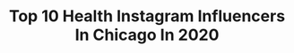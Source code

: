 ---
title: Top 10 Health Instagram Influencers In Chicago In 2020
description: >-
  Find top health Instagram influencers in Chicago in 2020. Most popular hashtags: #chicago #stayhome #health #fashion.
platform: Instagram
profiles:
  - username: "vanessaberrueta"
    fullname: >-
      🇻🇪 Vanessa 🇺🇸
    location: "United States"
    followers: 3314
    engagement: 776
    commentsToLikes: 0.107699
    avatar: "https://scontent-amt2-1.cdninstagram.com/v/t51.2885-19/s320x320/59940973_2339813459596556_7370663187064029184_n.jpg?_nc_ht=scontent-amt2-1.cdninstagram.com&_nc_ohc=Pssq8E3p7BAAX98QlcO&oh=d2cd39a8d601af852d53f082c858c4ca&oe=5EBA4801"
    verified: false
    hashtags: "#balance, #invisalign, #paris, #summer"
  - username: "jennifersterger"
    fullname: >-
      Jennifer Decker
    location: "United States"
    followers: 52148
    engagement: 627
    commentsToLikes: 0.022521
    avatar: "https://scontent-ams4-1.cdninstagram.com/v/t51.2885-19/s320x320/18513534_1901537333438196_4538775345100226560_a.jpg?_nc_ht=scontent-ams4-1.cdninstagram.com&_nc_ohc=bFZ4aKKQ18MAX_4_3Rk&oh=c71ab30ad0cae3db984b69f09349dc84&oe=5EB8BD50"
    verified: true
    hashtags: "#floridaman, #notbarbazon, #pretendmodel, #prowrestling"
  - username: "diamondsdosage"
    fullname: >-
      Deaconess D 💎
    location: "United States"
    followers: 5422
    engagement: 666
    commentsToLikes: 0.169310
    avatar: "https://scontent-ams4-1.cdninstagram.com/v/t51.2885-19/s320x320/80102123_875642189564718_5483303043640328192_n.jpg?_nc_ht=scontent-ams4-1.cdninstagram.com&_nc_ohc=Wmh8gr-tnxIAX9Zs95O&oh=4c1234003939cc6162bb321ba666c428&oe=5EB723E4"
    verified: false
    hashtags: ""
  - username: "thequeerindigo"
    fullname: >-
      Barry Brandon
    location: "United States"
    followers: 41952
    engagement: 879
    commentsToLikes: 0.056034
    avatar: "https://scontent-lhr8-1.cdninstagram.com/v/t51.2885-19/s320x320/82182991_177809433289417_4085440056653774848_n.jpg?_nc_ht=scontent-lhr8-1.cdninstagram.com&_nc_ohc=rRzOXoxrYzYAX8A24Ep&oh=78008172ced8fb1a6d3af04c1643caec&oe=5EB8D170"
    verified: false
    hashtags: "#lgbtqneworleans, #cause, #nonbinary, #photooftheday"
  - username: "isabellefur"
    fullname: >-
      Isabelle Fuhrman
    location: "United States"
    followers: 296001
    engagement: 539
    commentsToLikes: 0.013831
    avatar: "https://scontent-lhr8-1.cdninstagram.com/v/t51.2885-19/s320x320/69405740_2590816184316247_3397873465385025536_n.jpg?_nc_ht=scontent-lhr8-1.cdninstagram.com&_nc_ohc=nv_mlWCL8rAAX-u6oLO&oh=6f3d02a6c7c57c5a60fb1c97c10ba9f7&oe=5EBA3C67"
    verified: true
    hashtags: "#sexualassault, #orphan, #erging, #rowing"
  - username: "msmarjorieann"
    fullname: >-
      Marjorie Ann
    location: "United States"
    followers: 10962
    engagement: 728
    commentsToLikes: 0.268897
    avatar: "https://scontent-ssn1-1.cdninstagram.com/v/t51.2885-19/s320x320/64235189_442681076568926_2610073049076072448_n.jpg?_nc_ht=scontent-ssn1-1.cdninstagram.com&_nc_ohc=nbjjFNUCQDwAX8J9dW7&oh=83ffbe25bb1df24676e6916b580d19bb&oe=5EB5B134"
    verified: false
    hashtags: "#romper, #changeyoucanwear, #soylent, #goldcoast"
  - username: "drkiarraking"
    fullname: >-
      Dr. Kiarra King MD OB/Gyn
    location: "United States"
    followers: 33281
    engagement: 229
    commentsToLikes: 0.214645
    avatar: "https://scontent-amt2-1.cdninstagram.com/v/t51.2885-19/s320x320/78712899_767463073768684_1096368484809441280_n.jpg?_nc_ht=scontent-amt2-1.cdninstagram.com&_nc_ohc=qQlFTHDuHqAAX-vBhUO&oh=e9d845fc61a4d673c7fb45ed3eb37180&oe=5EB71B20"
    verified: false
    hashtags: "#protectivestyles, #mochamedicinemavens, #virtualparty, #tiktok"
  - username: "parisgnix"
    fullname: >-
      Paris Nix
    location: "United States"
    followers: 7285
    engagement: 990
    commentsToLikes: 0.046256
    avatar: "https://scontent-amt2-1.cdninstagram.com/v/t51.2885-19/s320x320/35156063_267364933838631_8765109935588507648_n.jpg?_nc_ht=scontent-amt2-1.cdninstagram.com&_nc_ohc=S_9FXKnYYeIAX8PicS_&oh=d09b23d07b1e3f593f09afff33484950&oe=5EBAC471"
    verified: false
    hashtags: "#spinclass, #autumn, #whaaaaat, #seasonpremiere"
  - username: "jzpthomas"
    fullname: >-
      JP Thomas | Fashion & Fitness
    location: "United States"
    followers: 15836
    engagement: 388
    commentsToLikes: 0.151657
    avatar: "https://scontent-mad1-1.cdninstagram.com/v/t51.2885-19/s320x320/73311008_497433064189168_6334166499116187648_n.jpg?_nc_ht=scontent-mad1-1.cdninstagram.com&_nc_ohc=1t2Ih2wlVHcAX-VH1oy&oh=acf40d202d1a714a403c5e8a607606d2&oe=5EA58CCE"
    verified: false
    hashtags: "#enjoyresponsibly, #chooselovely, #melaninart, #melaninonfleek"
  - username: "thebalancedblend"
    fullname: >-
      Abby Marie
    location: "United States"
    followers: 3368
    engagement: 1857
    commentsToLikes: 0.249204
    avatar: "https://scontent-ams4-1.cdninstagram.com/v/t51.2885-19/s320x320/83695657_141557806953695_8572282632895725568_n.jpg?_nc_ht=scontent-ams4-1.cdninstagram.com&_nc_ohc=br8ZpAURsEEAX-KjOP8&oh=2aee47d51586b05051e743b3bda86ead&oe=5EB43B7B"
    verified: false
    hashtags: "#mealprepideas, #mealprep, #bhgfood, #mindbodygreen"
---